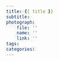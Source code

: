 ```yaml
---
title: {{ title }}
subtitle: 
photograph: 
    file: ''
    name: ''
    link: ''
tags:
categories:
---
```



<!-- more -->
